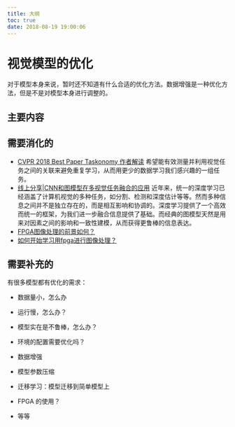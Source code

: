 ```yaml
---
title: 大纲
toc: true
date: 2018-08-19 19:00:06
---
```


# 视觉模型的优化

对于模型本身来说，暂时还不知道有什么合适的优化方法。数据增强是一种优化方法，但是不是对模型本身进行调整的。


## 主要内容







## 需要消化的

- [CVPR 2018 Best Paper Taskonomy 作者解读](https://zhuanlan.zhihu.com/p/38425434)  希望能有效测量并利用视觉任务之间的关联来避免重复学习，从而用更少的数据学习我们感兴趣的一组任务。
- [线上分享|CNN和图模型在多视觉任务融合的应用](https://zhuanlan.zhihu.com/p/23489693) 近年来，统一的深度学习已经涵盖了计算机视觉的多种任务，如分割、检测和深度估计等等。然而多种信息之间并不是独立存在的，而是相互影响和协调的。深度学习提供了一个高效而统一的框架，为我们进一步融合信息提供了基础。而经典的图模型天然是用来对因素之间的影响和一致性建模，从而获得更鲁棒的信息表达。
- [FPGA图像处理的前景如何？](https://www.zhihu.com/question/33279684)
- [如何开始学习用fpga进行图像处理？](https://www.zhihu.com/question/33521118)


## 需要补充的
有很多模型都有优化的需求：


- 数据量小，怎么办
- 运行慢，怎么办？
- 模型实在是不鲁棒，怎么办？


- 环境的配置需要优化吗？
- 数据增强
- 模型参数压缩
- 迁移学习：模型迁移到简单模型上
- FPGA 的使用？
- 等等
